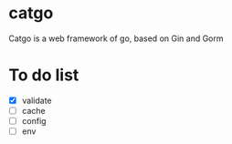 # catgo
Catgo is a web framework of go, based on Gin and Gorm

# To do list

*[x] validate
*[ ] cache
*[ ] config 
*[ ] env
